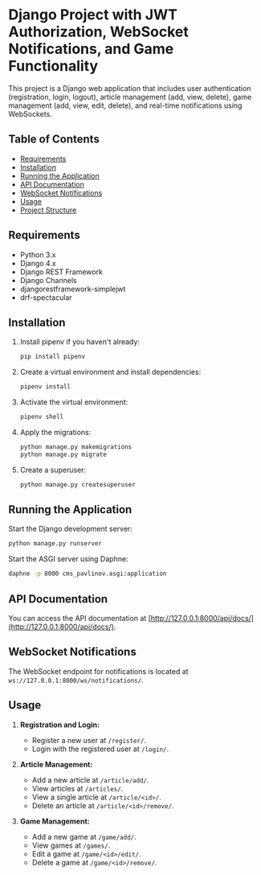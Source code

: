 # Django Project with JWT Authorization, WebSocket Notifications, and Game Functionality

This project is a Django web application that includes user authentication (registration, login, logout), article management (add, view, delete), game management (add, view, edit, delete), and real-time notifications using WebSockets.

## Table of Contents

- [Requirements](#requirements)
- [Installation](#installation)
- [Running the Application](#running-the-application)
- [API Documentation](#api-documentation)
- [WebSocket Notifications](#websocket-notifications)
- [Usage](#usage)
- [Project Structure](#project-structure)

## Requirements

- Python 3.x
- Django 4.x
- Django REST Framework
- Django Channels
- djangorestframework-simplejwt
- drf-spectacular

## Installation

1. Install pipenv if you haven't already:
    ```bash
    pip install pipenv
    ```

2. Create a virtual environment and install dependencies:
    ```bash
    pipenv install
    ```

3. Activate the virtual environment:
    ```bash
    pipenv shell
    ```

4. Apply the migrations:
    ```bash
    python manage.py makemigrations
    python manage.py migrate
    ```

5. Create a superuser:
    ```bash
    python manage.py createsuperuser
    ```


## Running the Application

Start the Django development server:
```bash
python manage.py runserver
```

Start the ASGI server using Daphne:
```bash
daphne -p 8000 cms_pavlinov.asgi:application
```

## API Documentation

You can access the API documentation at [http://127.0.0.1:8000/api/docs/](http://127.0.0.1:8000/api/docs/).

## WebSocket Notifications

The WebSocket endpoint for notifications is located at `ws://127.0.0.1:8000/ws/notifications/`.

## Usage

1. **Registration and Login:**
   - Register a new user at `/register/`.
   - Login with the registered user at `/login/`.

2. **Article Management:**
   - Add a new article at `/article/add/`.
   - View articles at `/articles/`.
   - View a single article at `/article/<id>/`.
   - Delete an article at `/article/<id>/remove/`.

3. **Game Management:**
   - Add a new game at `/game/add/`.
   - View games at `/games/`.
   - Edit a game at `/game/<id>/edit/`.
   - Delete a game at `/game/<id>/remove/`.